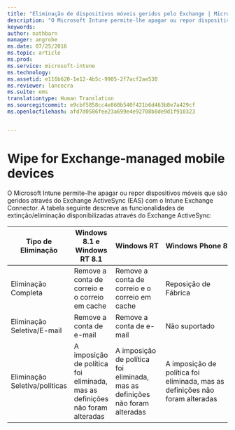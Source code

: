 ```yaml
---
title: "Eliminação de dispositivos móveis geridos pelo Exchange | Microsoft Intune"
description: "O Microsoft Intune permite-lhe apagar ou repor dispositivos móveis que são geridos através do Exchange ActiveSync (EAS) com o Intune Exchange Connector"
keywords: 
author: nathbarn
manager: angrobe
ms.date: 07/25/2016
ms.topic: article
ms.prod: 
ms.service: microsoft-intune
ms.technology: 
ms.assetid: e116b620-1e12-4b5c-9905-2f7acf2ae530
ms.reviewer: lancecra
ms.suite: ems
translationtype: Human Translation
ms.sourcegitcommit: e9cbf5858cc4e860b540f421b6d463b8e7a429cf
ms.openlocfilehash: afd7d0586fee23a699e4e92708b8de9d1f910323


---
```



# Wipe for Exchange-managed mobile devices
O Microsoft Intune permite-lhe apagar ou repor dispositivos móveis que são geridos através do Exchange ActiveSync (EAS) com o Intune Exchange Connector. A tabela seguinte descreve as funcionalidades de extinção/eliminação disponibilizadas através do Exchange ActiveSync:

|Tipo de Eliminação|Windows 8.1 e Windows RT 8.1|Windows RT|Windows Phone 8|iOS|Android|
|----------------|----------------------------------|--------------|-------------------|-------|-----------|
|Eliminação Completa|Remove a conta de correio e o correio em cache|Remove a conta de correio e o correio em cache|Reposição de Fábrica|Reposição de Fábrica|Reposição de Fábrica|
|Eliminação Seletiva/E-mail|Remove a conta de e-mail|Remove a conta de e-mail|Não suportado|Não suportado|Não suportado|
|Eliminação Seletiva/políticas|A imposição de política foi eliminada, mas as definições não foram alteradas|A imposição de política foi eliminada, mas as definições não foram alteradas|A imposição de política foi eliminada, mas as definições não foram alteradas|A imposição de política foi eliminada, mas as definições não foram alteradas|A imposição de política foi eliminada, mas as definições não foram alteradas|



<!--HONumber=Jul16_HO4-->


